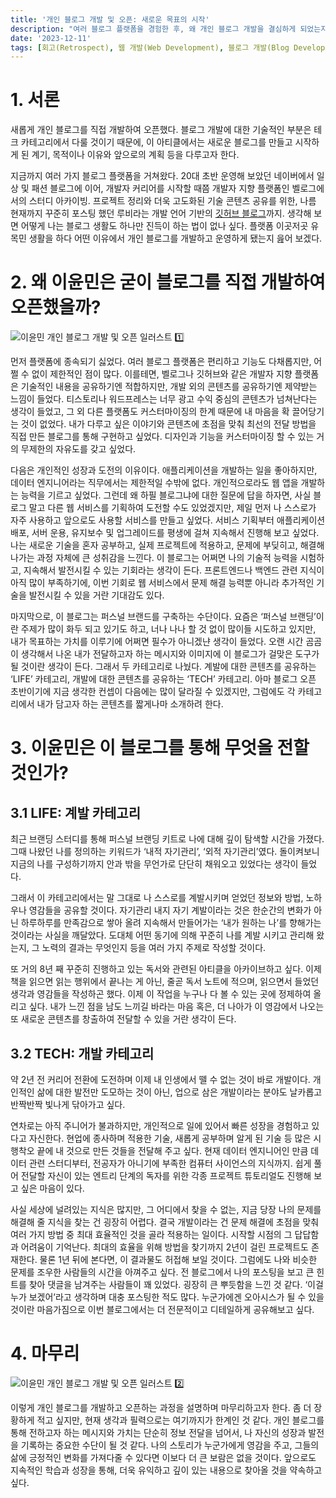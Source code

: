 ```yaml
---
title: '개인 블로그 개발 및 오픈: 새로운 목표의 시작'
description: "여러 블로그 플랫폼을 경험한 후, 왜 개인 블로그 개발을 결심하게 되었는지에 대한 이야기를 나눈다. 블로그를 통해 표현하고자 하는 나만의 가치와 메시지, 그리고 이를 실현하기 위해 선택한 기술적 도전과 개인 브랜드 구축에 대해 이야기한다. 'LIFE'와 'TECH' 두 가지 카테고리를 중심으로, 개인적 계발과 기술적 성장을 추구하는 이유와 계획을 소개한다."
date: '2023-12-11'
tags: [회고(Retrospect), 웹 개발(Web Development), 블로그 개발(Blog Development), 퍼스널 브랜딩(Personal Branding)]
---
```

# 1. 서론

새롭게 개인 블로그를 직접 개발하여 오픈했다. 블로그 개발에 대한 기술적인 부분은 테크 카테고리에서 다룰 것이기 때문에, 이 아티클에서는 새로운 블로그를 만들고 시작하게 된 계기, 목적이나 이유와 앞으로의 계획 등을 다루고자 한다.

지금까지 여러 가지 블로그 플랫폼을 거쳐왔다. 20대 초반 운영해 보았던 네이버에서 일상 및 패션 블로그에 이어, 개발자 커리어를 시작할 때쯤 개발자 지향 플랫폼인 벨로그에서의 스터디 아카이빙. 프로젝트 정리와 더욱 고도화된 기술 콘텐츠 공유를 위한, 나름 현재까지 꾸준히 포스팅 했던 루비라는 개발 언어 기반의 [깃허브 블로그](https://6mini.github.io/)까지. 생각해 보면 어떻게 나는 블로그 생활도 하나만 진득이 하는 법이 없나 싶다. 플랫폼 이곳저곳 유목민 생활을 하다 어떤 이유에서 개인 블로그를 개발하고 운영하게 됐는지 읊어 보겠다.

# 2. 왜 이윤민은 굳이 블로그를 직접 개발하여 오픈했을까?

![이윤민 개인 블로그 개발 및 오픈 일러스트 1️⃣](https://yoonminlee-blog-image.s3.ap-northeast-2.amazonaws.com/personal-blog-development-open-2.png)

먼저 플랫폼에 종속되기 싫었다. 여러 블로그 플랫폼은 편리하고 기능도 다채롭지만, 어쩔 수 없이 제한적인 점이 많다. 이를테면, 벨로그나 깃허브와 같은 개발자 지향 플랫폼은 기술적인 내용을 공유하기엔 적합하지만, 개발 외의 콘텐츠를 공유하기엔 제약받는 느낌이 들었다. 티스토리나 워드프레스는 너무 광고 수익 중심의 콘텐츠가 넘쳐난다는 생각이 들었고, 그 외 다른 플랫폼도 커스터마이징의 한계 때문에 내 마음을 확 끌어당기는 것이 없었다. 내가 다루고 싶은 이야기와 콘텐츠에 초점을 맞춰 최선의 전달 방법을 직접 만든 블로그를 통해 구현하고 싶었다. 디자인과 기능을 커스터마이징 할 수 있는 거의 무제한의 자유도를 갖고 싶었다.

다음은 개인적인 성장과 도전의 이유이다. 애플리케이션을 개발하는 일을 좋아하지만, 데이터 엔지니어라는 직무에서는 제한적일 수밖에 없다. 개인적으로라도 웹 앱을 개발하는 능력을 기르고 싶었다. 그런데 왜 하필 블로그냐에 대한 질문에 답을 하자면, 사실 블로그 말고 다른 웹 서비스를 기획하여 도전할 수도 있었겠지만, 제일 먼저 나 스스로가 자주 사용하고 앞으로도 사용할 서비스를 만들고 싶었다. 서비스 기획부터 애플리케이션 배포, 서버 운용, 유지보수 및 업그레이드를 평생에 걸쳐 지속해서 진행해 보고 싶었다. 나는 새로운 기술을 혼자 공부하고, 실제 프로젝트에 적용하고, 문제에 부딪히고, 해결해 나가는 과정 자체에 큰 성취감을 느낀다. 이 블로그는 어쩌면 나의 기술적 능력을 시험하고, 지속해서 발전시킬 수 있는 기회라는 생각이 든다. 프론트엔드나 백엔드 관련 지식이 아직 많이 부족하기에, 이번 기회로 웹 서비스에서 문제 해결 능력뿐 아니라 추가적인 기술을 발전시킬 수 있을 거란 기대감도 있다.

마지막으로, 이 블로그는 퍼스널 브랜드를 구축하는 수단이다. 요즘은 ‘퍼스널 브랜딩’이란 주제가 많이 화두 되고 있기도 하고, 너나 나나 할 것 없이 많이들 시도하고 있지만, 내가 목표하는 가치를 이루기에 어쩌면 필수가 아니겠냔 생각이 들었다. 오랜 시간 곰곰이 생각해서 나온 내가 전달하고자 하는 메시지와 이미지에 이 블로그가 걸맞은 도구가 될 것이란 생각이 든다. 그래서 두 카테고리로 나눴다. 계발에 대한 콘텐츠를 공유하는 ‘LIFE’ 카테고리, 개발에 대한 콘텐츠를 공유하는 ‘TECH’ 카테고리. 아마 블로그 오픈 초반이기에 지금 생각한 컨셉이 다음에는 많이 달라질 수 있겠지만, 그럼에도 각 카테고리에서 내가 담고자 하는 콘텐츠를 짧게나마 소개하려 한다.

# 3. 이윤민은 이 블로그를 통해 무엇을 전할 것인가?

## 3.1 LIFE: 계발 카테고리

최근 브랜딩 스터디를 통해 퍼스널 브랜딩 키트로 나에 대해 깊이 탐색할 시간을 가졌다. 그때 나왔던 나를 정의하는 키워드가 ‘내적 자기관리’, ‘외적 자기관리’였다. 돌이켜보니 지금의 나를 구성하기까지 안과 밖을 무언가로 단단히 채워오고 있었다는 생각이 들었다.

그래서 이 카테고리에서는 말 그대로 나 스스로를 계발시키며 얻었던 정보와 방법, 노하우나 영감들을 공유할 것이다. 자기관리 내지 자기 계발이라는 것은 한순간의 변화가 아닌 하루하루를 만족감으로 쌓아 올려 지속해서 만들어가는 ‘내가 원하는 나’를 향해가는 것이라는 사실을 깨달았다. 도대체 어떤 동기에 의해 꾸준히 나를 계발 시키고 관리해 왔는지, 그 노력의 결과는 무엇인지 등을 여러 가지 주제로 작성할 것이다.

또 거의 8년 째 꾸준히 진행하고 있는 독서와 관련된 아티클을 아카이브하고 싶다. 이제 책을 읽으면 읽는 행위에서 끝나는 게 아닌, 줄곧 독서 노트에 적으며, 읽으면서 들었던 생각과 영감들을 작성하곤 했다. 이제 이 작업을 누구나 다 볼 수 있는 곳에 정제하여 올리고 싶다. 내가 느낀 점을 남도 느끼길 바라는 마음 혹은, 더 나아가 이 영감에서 나오는 또 새로운 콘텐츠를 창출하여 전달할 수 있을 거란 생각이 든다.

## 3.2 TECH: 개발 카테고리

약 2년 전 커리어 전환에 도전하며 이제 내 인생에서 뗄 수 없는 것이 바로 개발이다. 개인적인 삶에 대한 발전만 도모하는 것이 아닌, 업으로 삼은 개발이라는 분야도 날카롭고 반짝반짝 빛나게 닦아가고 싶다.

연차로는 아직 주니어가 불과하지만, 개인적으로 일에 있어서 빠른 성장을 경험하고 있다고 자신한다. 현업에 종사하며 적용한 기술, 새롭게 공부하며 알게 된 기술 등 많은 시행착오 끝에 내 것으로 만든 것들을 전달해 주고 싶다. 현재 데이터 엔지니어인 만큼 데이터 관련 스터디부터, 전공자가 아니기에 부족한 컴퓨터 사이언스의 지식까지. 쉽게 풀어 전달할 자신이 있는 엔트리 단계의 독자를 위한 각종 프로젝트 튜토리얼도 진행해 보고 싶은 마음이 있다.

사실 세상에 널려있는 지식은 많지만, 그 어디에서 찾을 수 없는, 지금 당장 나의 문제를 해결해 줄 지식을 찾는 건 굉장히 어렵다. 결국 개발이라는 건 문제 해결에 초점을 맞춰 여러 가지 방법 중 최대 효율적인 것을 골라 적용하는 일이다. 시작할 시점의 그 답답함과 어려움이 기억난다. 최대의 효율을 위해 방법을 찾기까지 2년이 걸린 프로젝트도 존재한다. 물론 1년 뒤에 본다면, 이 결과물도 허접해 보일 것이다. 그럼에도 나와 비슷한 문제를 조우한 사람들의 시간을 아껴주고 싶다. 전 블로그에서 나의 포스팅을 보고 큰 힌트를 찾아 댓글을 남겨주는 사람들이 꽤 있었다. 굉장히 큰 뿌듯함을 느낀 것 같다. ‘이걸 누가 보겠어’라고 생각하며 대충 포스팅한 적도 많다. 누군가에겐 오아시스가 될 수 있을 것이란 마음가짐으로 이번 블로그에서는 더 전문적이고 디테일하게 공유해보고 싶다.

# 4. 마무리

![이윤민 개인 블로그 개발 및 오픈 일러스트 2️⃣](https://yoonminlee-blog-image.s3.ap-northeast-2.amazonaws.com/personal-blog-development-open-1.png)

이렇게 개인 블로그를 개발하고 오픈하는 과정을 설명하며 마무리하고자 한다. 좀 더 장황하게 적고 싶지만, 현재 생각과 필력으로는 여기까지가 한계인 것 같다. 개인 블로그를 통해 전하고자 하는 메시지와 가치는 단순히 정보 전달을 넘어서, 나 자신의 성장과 발전을 기록하는 중요한 수단이 될 것 같다. 나의 스토리가 누군가에게 영감을 주고, 그들의 삶에 긍정적인 변화를 가져다줄 수 있다면 이보다 더 큰 보람은 없을 것이다. 앞으로도 지속적인 학습과 성장을 통해, 더욱 유익하고 깊이 있는 내용으로 찾아올 것을 약속하고 싶다.
